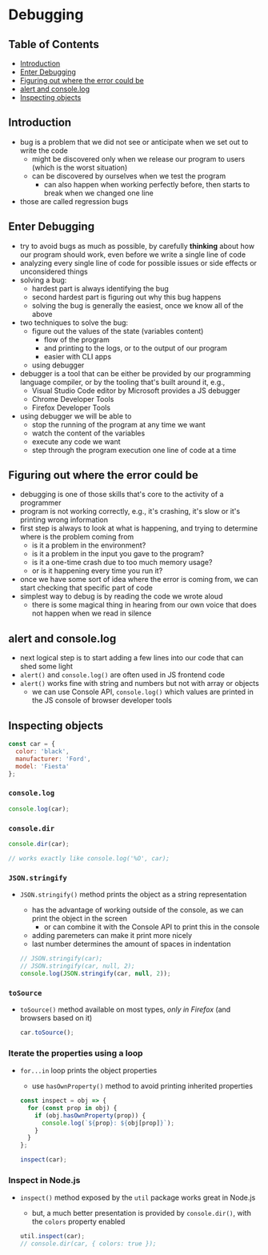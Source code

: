 # Debugging

## Table of Contents <!-- omit in toc -->

- [Introduction](#introduction)
- [Enter Debugging](#enter-debugging)
- [Figuring out where the error could be](#figuring-out-where-the-error-could-be)
- [alert and console.log](#alert-and-consolelog)
- [Inspecting objects](#inspecting-objects)


## Introduction

- bug is a problem that we did not see or anticipate when we set out to write the code
  - might be discovered only when we release our program to users (which is the worst situation)
  - can be discovered by ourselves when we test the program
    - can also happen when working perfectly before, then starts to break when we changed one line
- those are called regression bugs


## Enter Debugging

- try to avoid bugs as much as possible, by carefully **thinking** about how our program should work, even before we write a single line of code
- analyzing every single line of code for possible issues or side effects or unconsidered things
- solving a bug:
  - hardest part is always identifying the bug
  - second hardest part is figuring out why this bug happens
  - solving the bug is generally the easiest, once we know all of the above
- two techniques to solve the bug:
  - figure out the values of the state (variables content)
    - flow of the program
    - and printing to the logs, or to the output of our program
    - easier with CLI apps
  - using debugger
- debugger is a tool that can be either be provided by our programming language compiler, or by the tooling that's built around it, e.g.,
  - Visual Studio Code editor by Microsoft provides a JS debugger
  - Chrome Developer Tools
  - Firefox Developer Tools
- using debugger we will be able to
  - stop the running of the program at any time we want
  - watch the content of the variables
  - execute any code we want
  - step through the program execution one line of code at a time


## Figuring out where the error could be

- debugging is one of those skills that's core to the activity of a programmer
- program is not working correctly, e.g., it's crashing, it's slow or it's printing wrong information
- first step is always to look at what is happening, and trying to determine where is the problem coming from
  - is it a problem in the environment?
  - is it a problem in the input you gave to the program?
  - is it a one-time crash due to too much memory usage?
  - or is it happening every time you run it?
- once we have some sort of idea where the error is coming from, we can start checking that specific part of code
- simplest way to debug is by reading the code we wrote aloud
  - there is some magical thing in hearing from our own voice that does not happen when we read in silence


## alert and console.log

- next logical step is to start adding a few lines into our code that can shed some light
- `alert()` and `console.log()` are often used in JS frontend code
- `alert()` works fine with string and numbers but not with array or objects
  - we can use Console API, `console.log()` which values are printed in the JS console of browser developer tools


## Inspecting objects

```js
const car = {
  color: 'black',
  manufacturer: 'Ford',
  model: 'Fiesta'
};
```

### `console.log`

```js
console.log(car);
```

### `console.dir`

```js
console.dir(car);

// works exactly like console.log('%O', car);
```

### `JSON.stringify`

- `JSON.stringify()` method prints the object as a string representation
  - has the advantage of working outside of the console, as we can print the object in the screen 
    - or can combine it with the Console API to print this in the console
  - adding paremeters can make it print more nicely
  - last number determines the amount of spaces in indentation

  ```js
  // JSON.stringify(car);
  // JSON.stringify(car, null, 2);
  console.log(JSON.stringify(car, null, 2));
  ```

### `toSource`

- `toSource()` method available on most types, _only in Firefox_ (and browsers based on it)

  ```js
  car.toSource();
  ```

### Iterate the properties using a loop

- `for...in` loop prints the object properties
  - use `hasOwnProperty()` method to avoid printing inherited properties

  ```js
  const inspect = obj => {
    for (const prop in obj) {
      if (obj.hasOwnProperty(prop)) {
        console.log(`${prop}: ${obj[prop]}`);
      }
    }
  };

  inspect(car);
  ```

### Inspect in Node.js

- `inspect()` method exposed by the `util` package works great in Node.js
  - but, a much better presentation is provided by `console.dir()`, with the `colors` property enabled

  ```js
  util.inspect(car);
  // console.dir(car, { colors: true });
  ```
